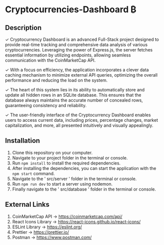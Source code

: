 # Cryptocurrencies-Dashboard ₿
## Description
✓ Cryptocurrency Dashboard is an advanced Full-Stack project designed to provide real-time tracking and comprehensive data analysis of various cryptocurrencies. Leveraging the power of Express.js, the server fetches essential information by utilizing endpoints, allowing seamless communication with the CoinMarketCap API.

✓ With a focus on efficiency, the application incorporates a clever data caching mechanism to minimize external API queries, optimizing the overall performance and reducing the load on the system.

✓ The heart of this system lies in its ability to automatically store and update all hidden rows in an SQLite database. This ensures that the database always maintains the accurate number of concealed rows, guaranteeing consistency and reliability.

✓ The user-friendly interface of the Cryptocurrency Dashboard enables users to access current data, including prices, percentage changes, market capitalization, and more, all presented intuitively and visually appealingly. 

## Installation
1. Clone this repository on your computer.
2. Navigate to your project folder in the terminal or console.
3. Run `npm install` to install the required dependencies.
5. After installing the dependencies, you can start the application with the `npm start` command.
6. Navigate to the ' src/server ' folder in the terminal or console.
7. Run `npm run dev` to start a server using nodemon.
8. Finally navigate to the ' src/database ' folder in the terminal or console.
  
## External Links
1. CoinMarketCap API -> https://coinmarketcap.com/api/
2. React Icons Library -> https://react-icons.github.io/react-icons/
3. ESLint Library -> https://eslint.org/
4. Prettier -> https://prettier.io/
5. Postman -> https://www.postman.com/
